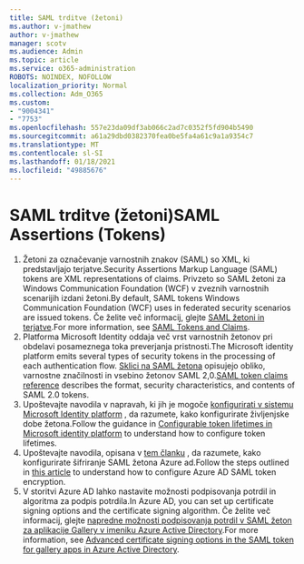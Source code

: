 ```yaml
---
title: SAML trditve (žetoni)
ms.author: v-jmathew
author: v-jmathew
manager: scotv
ms.audience: Admin
ms.topic: article
ms.service: o365-administration
ROBOTS: NOINDEX, NOFOLLOW
localization_priority: Normal
ms.collection: Adm_O365
ms.custom:
- "9004341"
- "7753"
ms.openlocfilehash: 557e23da09df3ab066c2ad7c0352f5fd904b5490
ms.sourcegitcommit: a61a29dbd0382370fea0be5fa4a61c9a1a9354c7
ms.translationtype: MT
ms.contentlocale: sl-SI
ms.lasthandoff: 01/18/2021
ms.locfileid: "49885676"
---
```

# <a name="saml-assertions-tokens"></a><span data-ttu-id="30515-102">SAML trditve (žetoni)</span><span class="sxs-lookup"><span data-stu-id="30515-102">SAML Assertions (Tokens)</span></span>

1. <span data-ttu-id="30515-103">Žetoni za označevanje varnostnih znakov (SAML) so XML, ki predstavljajo terjatve.</span><span class="sxs-lookup"><span data-stu-id="30515-103">Security Assertions Markup Language (SAML) tokens are XML representations of claims.</span></span> <span data-ttu-id="30515-104">Privzeto so SAML žetoni za Windows Communication Foundation (WCF) v zveznih varnostnih scenarijih izdani žetoni.</span><span class="sxs-lookup"><span data-stu-id="30515-104">By default, SAML tokens Windows Communication Foundation (WCF) uses in federated security scenarios are issued tokens.</span></span> <span data-ttu-id="30515-105">Če želite več informacij, glejte [SAML žetoni in terjatve](https://docs.microsoft.com/dotnet/framework/wcf/feature-details/saml-tokens-and-claims).</span><span class="sxs-lookup"><span data-stu-id="30515-105">For more information, see [SAML Tokens and Claims](https://docs.microsoft.com/dotnet/framework/wcf/feature-details/saml-tokens-and-claims).</span></span>
2. <span data-ttu-id="30515-106">Platforma Microsoft Identity oddaja več vrst varnostnih žetonov pri obdelavi posameznega toka preverjanja pristnosti.</span><span class="sxs-lookup"><span data-stu-id="30515-106">The Microsoft identity platform emits several types of security tokens in the processing of each authentication flow.</span></span> <span data-ttu-id="30515-107">[Sklici na SAML žetona](https://docs.microsoft.com/azure/active-directory/develop/reference-saml-tokens) opisujejo obliko, varnostne značilnosti in vsebino žetonov SAML 2,0.</span><span class="sxs-lookup"><span data-stu-id="30515-107">[SAML token claims reference](https://docs.microsoft.com/azure/active-directory/develop/reference-saml-tokens) describes the format, security characteristics, and contents of SAML 2.0 tokens.</span></span>
3. <span data-ttu-id="30515-108">Upoštevajte navodila v napravah, ki jih je mogoče [konfigurirati v sistemu Microsoft Identity platform](https://docs.microsoft.com/azure/active-directory/develop/active-directory-configurable-token-lifetimes) , da razumete, kako konfigurirate življenjske dobe žetona.</span><span class="sxs-lookup"><span data-stu-id="30515-108">Follow the guidance in [Configurable token lifetimes in Microsoft identity platform](https://docs.microsoft.com/azure/active-directory/develop/active-directory-configurable-token-lifetimes) to understand how to configure token lifetimes.</span></span>
4. <span data-ttu-id="30515-109">Upoštevajte navodila, opisana v [tem članku](https://docs.microsoft.com/azure/active-directory/manage-apps/howto-saml-token-encryption) , da razumete, kako konfigurirate šifriranje SAML žetona Azure ad.</span><span class="sxs-lookup"><span data-stu-id="30515-109">Follow the steps outlined in [this article](https://docs.microsoft.com/azure/active-directory/manage-apps/howto-saml-token-encryption) to understand how to configure Azure AD SAML token encryption.</span></span>
5. <span data-ttu-id="30515-110">V storitvi Azure AD lahko nastavite možnosti podpisovanja potrdil in algoritma za podpis potrdila.</span><span class="sxs-lookup"><span data-stu-id="30515-110">In Azure AD, you can set up certificate signing options and the certificate signing algorithm.</span></span> <span data-ttu-id="30515-111">Če želite več informacij, glejte [napredne možnosti podpisovanja potrdil v SAML žeton za aplikacije Gallery v imeniku Azure Active Directory](https://docs.microsoft.com/azure/active-directory/manage-apps/certificate-signing-options).</span><span class="sxs-lookup"><span data-stu-id="30515-111">For more information, see [Advanced certificate signing options in the SAML token for gallery apps in Azure Active Directory](https://docs.microsoft.com/azure/active-directory/manage-apps/certificate-signing-options).</span></span>
